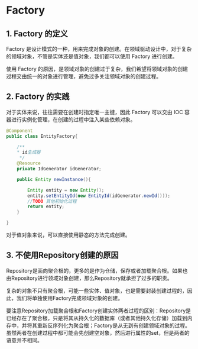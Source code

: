 # Factory

## 1. Factory 的定义

Factory 是设计模式的一种，用来完成对象的创建。在领域驱动设计中，对于复杂的领域对象，不管是实体还是值对象，我们都可以使用 Factory 进行创建。

使用 Factory 的原因，是领域对象的创建过于复杂，我们希望将领域对象的创建过程交由统一的对象进行管理，避免过多关注领域对象的创建过程。

## 2. Factory 的实践

对于实体来说，往往需要在创建时指定唯一主键，因此 Factory 可以交由 IOC 容器进行实例化管理，在创建的过程中注入某些依赖对象。

```java
@Component
public class EntityFactory{

    /**
    * id生成器
     */
    @Resource
    private IdGenerator idGenerator;

    public Entity newInstance(){

        Entity entity = new Entity();
        entity.setEntityId(new EntityId(idGenerator.newId()));
        //TODO 其他初始化过程
        return entity;
    }

}

```

对于值对象来说，可以直接使用静态的方法完成创建。

## 3. 不使用Repository创建的原因

Repository是面向聚合根的，更多的是作为仓储，保存或者加载聚合根。如果也由Repository进行领域对象创建，那么Repository就承担了过多的职责。

复杂的对象不只有聚合根，可能一些实体、值对象，也是需要封装创建过程的，因此，我们将单独使用Factory完成领域对象的创建。

要注意Repository加载聚合根和Factory创建实体两者过程的区别：Repository是已经存在了聚合根，只是将其从持久化的数据库（或者其他持久化存储）加载到内存中，并将其重新反序列化为聚合根；Factory是从无到有创建领域对象的过程。虽然两者在创建过程中都可能会先创建空对象，然后进行属性的set，但是两者的语意并不相同。
